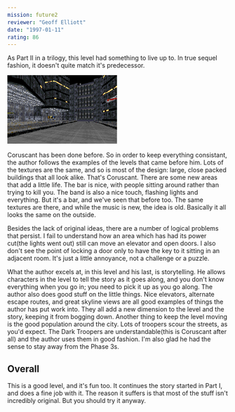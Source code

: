 ```yaml
---
mission: future2
reviewer: "Geoff Elliott"
date: "1997-01-11"
rating: 86
---
```


As Part II in a trilogy, this level had something to live up to. In true sequel fashion, it doesn't quite match it's predecessor.

![Future Present Part II screenshot](./future2.png "Ah, Coruscant! This level does a nice job of depicting the huge bustling city with close-packed buildings, and typical sterile Imperial architecture.")

Coruscant has been done before. So in order to keep everything consistant, the author follows the examples of the levels that came before him. Lots of the textures are the same, and so is most of the design: large, close packed buildings that all look alike. That's Coruscant. There are some new areas that add a little life. The bar is nice, with people sitting around rather than trying to kill you. The band is also a nice touch, flashing lights and everything. But it's a bar, and we've seen that before too. The same textures are there, and while the music is new, the idea is old. Basically it all looks the same on the outside.

Besides the lack of original ideas, there are a number of logical problems that persist. I fail to understand how an area which has had its power cut(the lights went out) still can move an elevator and open doors. I also don't see the point of locking a door only to have the key to it sitting in an adjacent room. It's just a little annoyance, not a challenge or a puzzle.

What the author excels at, in this level and his last, is storytelling. He allows characters in the level to tell the story as it goes along, and you don't know everything when you go in; you need to pick it up as you go along. The author also does good stuff on the little things. Nice elevators, alternate escape routes, and great skyline views are all good examples of things the author has put work into. They all add a new dimension to the level and the story, keeping it from bogging down. Another thing to keep the level moving is the good population around the city. Lots of troopers scour the streets, as you'd expect. The Dark Troopers are understandable(this is Coruscant after all) and the author uses them in good fashion. I'm also glad he had the sense to stay away from the Phase 3s.

## Overall

This is a good level, and it's fun too. It continues the story started in Part I, and does a fine job with it. The reason it suffers is that most of the stuff isn't incredibly original. But you should try it anyway.